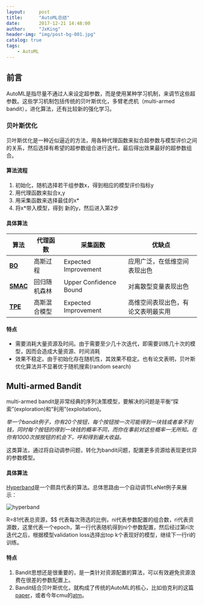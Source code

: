 ```yaml
---
layout:     post
title:      "AutoML总结"
date:       2017-12-21 14:48:00
author:     "JxKing"
header-img: "img/post-bg-001.jpg"
catalog: true
tags:
    - AutoML
---
```


## 前言

AutoML是指尽量不通过人来设定超参数，而是使用某种学习机制，来调节这些超参数。这些学习机制包括传统的贝叶斯优化，多臂老虎机（multi-armed bandit），进化算法，还有比较新的强化学习。



### 贝叶斯优化

贝叶斯优化是一种近似逼近的方法，用各种代理函数来拟合超参数与模型评价之间的关系，然后选择有希望的超参数组合进行迭代，最后得出效果最好的超参数组合。

#### 算法流程

1. 初始化，随机选择若干组参数x，得到相应的模型评价指标y
2. 用代理函数来拟合x,y
3. 用采集函数来选择最佳的x*
4. 将x*带入模型，得到 新的y，然后进入第2步

#### 具体算法

| 算法                                       | 代理函数   | 采集函数                   | 优缺点               |
| ---------------------------------------- | ------ | ---------------------- | ----------------- |
| [**BO**](http://papers.nips.cc/paper/4522-practical-bayesian-optimization-of-machine-learning-algorithms.pdf) | 高斯过程   | Expected Improvement   | 应用广泛，在低维空间表现出色    |
| [**SMAC**](http://www.cs.ubc.ca/~hutter/papers/11-LION5-SMAC.pdf) | 回归随机森林 | Upper Confidence Bound | 对离散型变量表现出色        |
| [**TPE**](http://papers.nips.cc/paper/4443-algorithms-for-hyper-parameter-optimization.pdf) | 高斯混合模型 | Expected Improvement   | 高维空间表现出色，有论文表明最实用 |

#### 特点

* 需要消耗大量资源及时间。由于需要至少几十次迭代，即需要训练几十次的模型，因而会造成大量资源、时间消耗
* 效果不稳定。由于初始化存在随机性，其效果不稳定。也有论文表明，贝叶斯优化算法并不显著优于随机搜索(random search)



## Multi-armed Bandit

multi-armed bandit是非常经典的序列决策模型，要解决的问题是平衡“探索”(exploration)和“利用”(exploitation)。

*举一个bandit例子，你有20个按钮，每个按钮按一次可能得到一块钱或者拿不到钱，同时每个按钮的得到一块钱的概率不同，而你在事前对这些概率一无所知。在你有1000次按按钮的机会下，呼和得到最大收益。* 

这类算法，通过将自动调参问题，转化为bandit问题，配置更多资源给表现更优异的参数模型。

#### 具体算法

[Hyperband](https://arxiv.org/pdf/1603.06560.pdf)是一个颇具代表的算法。总体思路由一个自动调节LeNet例子来展示：

![hyperband](https://jinxin0924.github.io/img/in-post/post1/hyperband.PNG)

R=81代表总资源，$$ 代表每次筛选的比例，ni代表参数配置的组合数，ri代表资源数，这里代表一个epoch，第一行代表随机得到ni个参数配置，然后经过第ri次迭代之后，根据模型validation loss选择出top k个表现好的模型，继续下一行ri的训练。

#### 特点

1. Bandit思想还是很重要的，是一类针对资源配置的算法，可以有效避免资源浪费在很差的参数配置上。
2. Bandit结合贝叶斯优化，就构成了传统的AutoML的核心，比如伯克利的这篇[paper](https://amplab.cs.berkeley.edu/wp-content/uploads/2015/07/163-sparks.pdf)，或者今年cmu的[atm](https://amplab.cs.berkeley.edu/wp-content/uploads/2015/07/163-sparks.pdf)。







